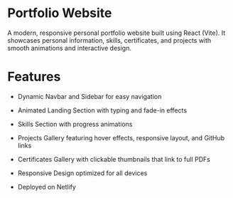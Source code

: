 # Portfolio Website

A modern, responsive personal portfolio website built using React (Vite). It showcases personal information, skills, certificates, and projects with smooth animations and interactive design.

# Features

- Dynamic Navbar and Sidebar for easy navigation

- Animated Landing Section with typing and fade-in effects

- Skills Section with progress animations

- Projects Gallery featuring hover effects, responsive layout, and GitHub links

- Certificates Gallery with clickable thumbnails that link to full PDFs

- Responsive Design optimized for all devices

- Deployed on Netlify
